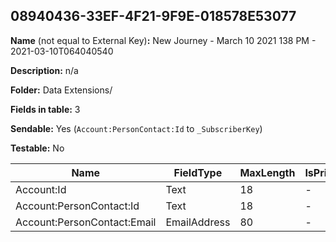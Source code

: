## 08940436-33EF-4F21-9F9E-018578E53077

**Name** (not equal to External Key)**:** New Journey - March 10 2021 138 PM - 2021-03-10T064040540

**Description:** n/a

**Folder:** Data Extensions/

**Fields in table:** 3

**Sendable:** Yes (`Account:PersonContact:Id` to `_SubscriberKey`)

**Testable:** No

| Name | FieldType | MaxLength | IsPrimaryKey | IsNullable | DefaultValue |
| --- | --- | --- | --- | --- | --- |
| Account:Id | Text | 18 | - | - |  |
| Account:PersonContact:Id | Text | 18 | - | - |  |
| Account:PersonContact:Email | EmailAddress | 80 | - | + |  |
